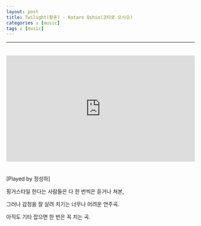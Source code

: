 ```yaml
---
layout: post
title: Twilight(황혼) - Kotaro Oshio(코타로 오시오)
categories : [music]
tags : [music]
---
```


---

<span style = "line-height:50%"><br></span>

<style>.embed-container { position: relative; padding-bottom: 56.25%; height: 0; overflow: hidden; max-width: 100%; } .embed-container iframe, .embed-container object, .embed-container embed { position: absolute; top: 0; left: 0; width: 100%; height: 100%; }</style><div class='embed-container'><iframe src='https://www.youtube.com/embed/f2ebmV-Z3eM' frameborder='0' allowfullscreen></iframe></div>

<span style = "line-height:50%"><br></span>

[Played by 정성하]

핑거스타일 한다는 사람들은 다 한 번씩은 듣거나 쳐본,

그러나 감정을 잘 살려 치기는 너무나 어려운 연주곡.

아직도 기타 잡으면 한 번은 꼭 치는 곡.

 

